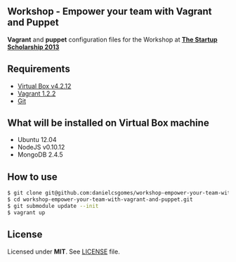 
## Workshop - Empower your team with Vagrant and Puppet

**Vagrant** and **puppet** configuration files for the Workshop at **[The Startup Scholarship 2013](http://www.startupscholarship.org/)**

## Requirements
* [Virtual Box v4.2.12](https://www.virtualbox.org/wiki/Download_Old_Builds_4_2)
* [Vagrant 1.2.2](http://downloads.vagrantup.com/tags/v1.2.2)
* [Git](http://git-scm.com/downloads)

## What will be installed on Virtual Box machine

* Ubuntu 12.04
* NodeJS v0.10.12
* MongoDB 2.4.5

## How to use
```bash
$ git clone git@github.com:danielcsgomes/workshop-empower-your-team-with-vagrant-and-puppet.git
$ cd workshop-empower-your-team-with-vagrant-and-puppet.git
$ git submodule update --init
$ vagrant up
```

## License
Licensed under **MIT**. See [LICENSE](https://github.com/danielcsgomes/workshop-empower-your-team-with-vagrant-and-puppet/blob/master/LICENSE) file.
